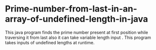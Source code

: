 # Prime-number-from-last-in-an-array-of-undefined-length-in-java
This java program finds the prime number present at first position while traversing it from last also it can take variable length input .
This program takes inputs of undefined lengths at runtime.
